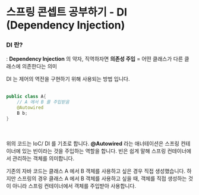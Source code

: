 # 스프링 콘셉트 공부하기 - DI (Dependency Injection)

### DI 란?
: **Dependency Injection** 의 약자, 직역하자면 **의존성 주입** = 어떤 클래스가 다른 클래스에 의존한다는 의미

DI 는 제어의 역전을 구현하기 위해 사용되는 방법 입니다.
<br><br>
```java
public class A{
    // A 에서 B 를 주입받음
    @Autowired
    B b;
}
```
<br><br>
위의 코드는 IoC/ DI 를 기초로 합니다. **@Autowired** 라는 애너테이션은 스프링 컨테이너에 있는 빈이라는 것을 주입하는 역할을 합니다. 빈은 쉽게 말해 스프링 컨테이너에서 관리하는 객체를 의미합니다.<br>

기존의 자바 코드는 클래스 A 에서 B 객체를 사용하고 싶은 경우 직접 생성했습니다. 하지만 스프링의 경우 클래스 A 에서 B 객체를 사용하고 싶을 때, 객체를 직접 생성하는 것이 아니라 스프링 컨테이너에서 객체를 주입받아 사용합니다.